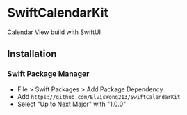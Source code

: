 #  SwiftCalendarKit
Calendar View build with SwiftUI

## Installation

### Swift Package Manager
- File > Swift Packages > Add Package Dependency
- Add `https://github.com/ElvisWong213/SwiftCalendarKit`
- Select "Up to Next Major" with "1.0.0"
